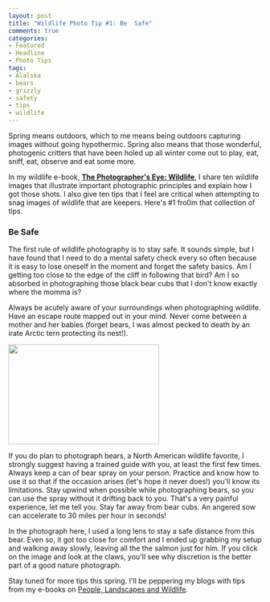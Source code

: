 ```yaml
---
layout: post
title: "Wildlife Photo Tip #1: Be  Safe"
comments: true
categories:
- Featured
- Headline
- Photo Tips
tags:
- Alalska
- bears
- grizzly
- safety
- tips
- wildlife
---
```

Spring means outdoors, which to me means being outdoors capturing images without going hypothermic. Spring also means that those wonderful, photogenic critters that have been holed up all winter come out to play, eat, sniff, eat, observe and eat some more.

In my wildlife e-book, <a href="http://shop.lesterpickerphoto.com/"><strong>The Photographer's Eye: Wildlife</strong></a>, I share ten wildlife images that illustrate important photographic principles and explain how I got those shots. I also give ten tips that I feel are critical when attempting to snag images of wildlife that are keepers. Here's #1 fro0m that collection of tips.
<h3>Be Safe</h3>
The first rule of wildlife photography is to stay safe. It sounds simple, but I have found that I need to do a mental safety check every so often because it is easy to lose oneself in the moment and forget the safety basics. Am I getting too close to the edge of the cliff in following that bird? Am I so absorbed in photographing those black bear cubs that I don't know exactly where the momma is?

Always be acutely aware of your surroundings when photographing wildlife. Have an escape route mapped out in your mind. Never come between a mother and her babies (forget bears, I was almost pecked to death by an irate Arctic tern protecting its nest!).

<a href="http://blog.lesterpickerphoto.com/wp-content/uploads/2013/04/LAP_5261-Edit.jpg"><img class="size-medium wp-image-2697" title="Gone Fishing" src="http://blog.lesterpickerphoto.com/wp-content/uploads/2013/04/LAP_5261-Edit-300x199.jpg" alt="" width="300" height="199"></a>

If you do plan to photograph bears, a North American wildlife favorite, I strongly suggest having a trained guide with you, at least the first few times. Always keep a can of bear spray on your person. Practice and know how to use it so that if the occasion arises (let's hope it never does!) you'll know its limitations. Stay upwind when possible while photographing bears, so you can use the spray without it drifting back to you. That's a very painful experience, let me tell you. Stay far away from bear cubs. An angered sow can accelerate to 30 miles per hour in seconds!

In the photograph here, I used a long lens to stay a safe distance from this bear. Even so, it got too close for comfort and I ended up grabbing my setup and walking away slowly, leaving all the the salmon just for him. If you click on the image and look at the claws, you'll see why discretion is the better part of a good nature photograph.

Stay tuned for more tips this spring. I'll be peppering my blogs with tips from my e-books on <a href="http://shop.lesterpickerphoto.com/">People, Landscapes and Wildlife</a>.

 